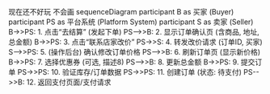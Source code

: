 现在还不好玩
不会画
sequenceDiagram
    participant B as 买家 (Buyer)
    participant PS as 平台系统 (Platform System)
    participant S as 卖家 (Seller)
    B->>PS: 1. 点击“去结算” (发起下单)
    PS-->>B: 2. 显示订单确认页 (含商品, 地址, 总金额)
    B->>PS: 3. 点击“联系店家改价”
    PS->>S: 4. 转发改价请求 (订单ID, 买家)
    S-->>PS: 5. (操作后台) 确认修改订单价格
    PS-->>B: 6. 刷新订单页 (显示新价格)
    B->>PS: 7. 选择优惠券 (可选, 描述8)
    PS-->>B: 8. 更新总金额
    B->>PS: 9. 提交订单
    PS->>PS: 10. 验证库存/订单数据
    PS->>PS: 11. 创建订单 (状态: 待支付)
    PS-->>B: 12. 返回支付页面/支付请求
